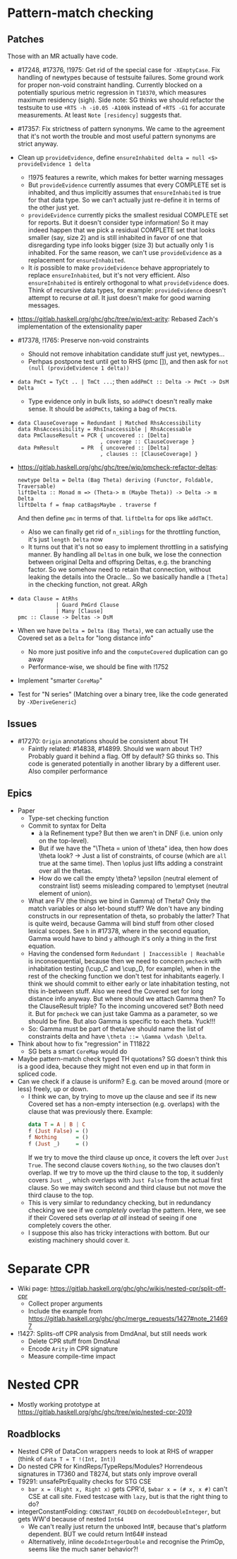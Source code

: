 # Pattern-match checking

## Patches

Those with an MR actually have code.

- #17248, #17376, !1975: Get rid of the special case for `-XEmptyCase`. Fix handling of newtypes because of testsuite failures. Some ground work for proper non-void constraint handling. Currently blocked on a potentially spurious metric regression in `T10370`, which measures maximum residency (sigh). Side note: SG thinks we should refactor the testsuite to use `+RTS -h -i0.05 -A100k` instead of `+RTS -G1` for accurate measurements. At least `Note [residency]` suggests that.

- #17357: Fix strictness of pattern synonyms. We came to the agreement that it's not worth the trouble and most useful pattern synonyms are strict anyway.

- Clean up `provideEvidence`, define `ensureInhabited delta = null <$> provideEvidence 1 delta`
  - !1975 features a rewrite, which makes for better warning messages
  - But `provideEvidence` currently assumes that every COMPLETE set is inhabited, and thus implicitly assumes that `ensureInhabited` is true for that data type. So we can't actually just re-define it in terms of the other just yet.
  - `provideEvidence` currently picks the smallest residual COMPLETE set for reports. But it doesn't consider type information! So it may indeed happen that we pick a residual COMPLETE set that looks smaller (say, size 2) and is still inhabited in favor of one that disregarding type info looks bigger (size 3) but actually only 1 is inhabited. For the same reason, we can't use `provideEvidence` as a replacement for `ensureInhabited`.
  - It *is* possible to make `provideEvidence` behave appropriately to replace `ensureInhabited`, but it's not very efficient. Also `ensureInhabited` is entirely orthogonal to what `provideEvidence` does. Think of recursive data types, for example: `provideEvidence` doesn't attempt to recurse *at all*. It just doesn't make for good warning messages.

- https://gitlab.haskell.org/ghc/ghc/tree/wip/ext-arity: Rebased Zach's implementation of the extensionality paper

- #17378, !1765: Preserve non-void constraints  
  - Should not remove inhabitation candidate stuff just yet, newtypes...
  - Perhpas postpone test until get to RHS (pmc []), and then ask for `not (null (provideEvidence 1 delta))`

- `data PmCt = TyCt .. | TmCt ...`; then `addPmCt :: Delta -> PmCt -> DsM Delta`  
  - Type evidence only in bulk lists, so `addPmCt` doesn't really make sense. It should be `addPmCts`, taking a bag of `PmCt`s.

- ```
  data ClauseCoverage = Redundant | Matched RhsAccessibility
  data RhsAccessibility = RhsInaccessible | RhsAccessable
  data PmClauseResult = PCR { uncovered :: [Delta]
                            , coverage :: ClauseCoverage }
  data PmResult       = PR  { uncovered :: [Delta]
                            , clauses :: [ClauseCoverage] }
  ```
- https://gitlab.haskell.org/ghc/ghc/tree/wip/pmcheck-refactor-deltas:
  ```
  newtype Delta = Delta (Bag Theta) deriving (Functor, Foldable, Traversable)
  liftDelta :: Monad m => (Theta-> m (Maybe Theta)) -> Delta -> m Delta
  liftDelta f = fmap catBagsMaybe . traverse f
  ```
  And then define `pmc` in terms of that. `liftDelta` for ops like `addTmCt`.  
    - Also we can finally get rid of `n_siblings` for the throttling function, it's just `length Delta` now
    - It turns out that it's not so easy to implement throttling in a satisfying manner. By handling all `Delta`s in one bulk, we lose the connection between original Delta and offspring Deltas, e.g. the branching factor. So we somehow need to retain that connection, without leaking the details into the Oracle... So we basically handle a `[Theta]` in the checking function, not great. ARgh

- ```
  data Clause = AtRhs
              | Guard PmGrd Clause
              | Many [Clause]
  pmc :: Clause -> Deltas -> DsM 
  ```

- When we have `Delta = Delta (Bag Theta)`, we can actually use the Covered set as a `Delta` for "long distance info"  
  - No more just positive info and the `computeCovered` duplication can go away
  - Performance-wise, we should be fine with !1752

- Implement "smarter `CoreMap`"
- Test for "N series" (Matching over a binary tree, like the code generated by `-XDeriveGeneric`)

## Issues

- #17270: `Origin` annotations should be consistent about TH  
  - Faintly related: #14838, #14899. Should we warn about TH? Probably guard it behind a flag. Off by default? SG thinks so. This code is generated potentially in another library by a different user. Also compiler performance

## Epics

- Paper  
  - Type-set checking function
  - Commit to syntax for Delta
    - à la Refinement type? But then we aren't in DNF (i.e. union only on the top-level).
    - But if we have the "\Theta = union of \theta" idea, then how does \theta look? -> Just a list of constraints, of course (which are `all` true at the same time). Then \oplus just lifts adding a constraint over all the thetas.
    - How do we call the empty \theta? \epsilon (neutral element of constraint list) seems misleading compared to \emptyset (neutral element of union).
  - What are FV (the things we bind in Gamma) of Theta? Only the match variables or also let-bound stuff? We don't have any binding constructs in our representation of theta, so probably the latter? That is quite weird, because Gamma will bind stuff from other closed lexical scopes. See `h` in #17378, where in the second equation, Gamma would have to bind `y` although it's only a thing in the first equation.
  - Having the condensed form `Redundant | Inaccessible | Reachable` is inconsequential, because then we need to concern `pmcheck` with inhabitation testing (\cup_C and \cup_D, for example), when in the rest of the checking function we don't test for inhabitants eagerly. I think we should commit to either early or late inhabitation testing, not this in-between stuff. Also we need the Covered set for long distance info anyway. But where should we attach Gamma then? To the ClauseResult triple? To the incoming uncovered set? Both need it. But for `pmcheck` we can just take Gamma as a parameter, so we should be fine. But also Gamma is specific to each theta. Yuck!!!
  - So: Gamma must be part of theta/we should name the list of constraints delta and have `\theta ::= \Gamma \vdash \Delta`.
- Think about how to fix "regression" in T11822  
  - SG bets a smart `CoreMap` would do
- Maybe pattern-match check typed TH quotations? SG doesn't think this is a good idea, because they might not even end up in that form in spliced code.
- Can we check if a clause is uniform? E.g. can be moved around (more or less) freely, up or down.  
  - I think we can, by trying to move up the clause and see if its new Covered set has a non-empty intersection (e.g. overlaps) with the clause that was previously there. Example:  
    ```haskell
    data T = A | B | C
    f (Just False) = ()
    f Nothing      = ()
    f (Just _)     = ()
    ```
    If we try to move the third clause up once, it covers the left over `Just True`. The second clause covers `Nothing`, so  the two clauses don't overlap. If we try to move up the third clause to the top, it suddenly covers `Just _`, which overlaps with `Just False` from the actual first clause. So we may switch second and third clause but not move the third clause to the top.
  - This is very similar to redundancy checking, but in redundancy checking we see if we *completely* overlap the pattern. Here, we see if their Covered sets overlap *at all* instead of seeing if one completely covers the other.
  - I suppose this also has tricky interactions with bottom. But our existing machinery should cover it.

# Separate CPR

- Wiki page: https://gitlab.haskell.org/ghc/ghc/wikis/nested-cpr/split-off-cpr  
  - Collect proper arguments
  - Include the example from https://gitlab.haskell.org/ghc/ghc/merge_requests/1427#note_214697
- !1427: Splits-off CPR analysis from DmdAnal, but still needs work  
  - Delete CPR stuff from DmdAnal
  - Encode `Arity` in CPR signature
  - Measure compile-time impact

# Nested CPR

- Mostly working prototype at https://gitlab.haskell.org/ghc/ghc/tree/wip/nested-cpr-2019

## Roadblocks 

- Nested CPR of DataCon wrappers needs to look at RHS of wrapper (think of `data T = T !(Int, Int)`) 
- Do nested CPR for KindReps/TypeReps/Modules? Horrendeous signatures in T7360 and T8274, but stats only improve overall
- T9291: unsafePtrEquality checks for STG CSE  
  - `bar x = (Right x, Right x)` gets CPR'd, `$wbar x = (# x, x #)` can't CSE at call site. Fixed testcase with `lazy`, but is that the right thing to do?
- integerConstantFolding: `CONSTANT_FOLDED` on `decodeDoubleInteger`, but gets WW'd because of nested `Int64`
  - We can't really just return the unboxed Int#, because that's platform dependent. BUT we could return Int64# instead
  - Alternatively, inline `decodeIntegerDouble` and recognise the PrimOp, seems like the much saner behavior?!
